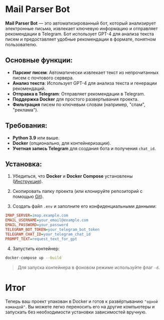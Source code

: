 # Mail Parser Bot

**Mail Parser Bot** — это автоматизированный бот, который анализирует электронные письма, извлекает ключевую информацию и отправляет рекомендации в Telegram. Бот использует GPT-4 для анализа текста писем и предоставляет удобные рекомендации в формате, понятном пользователю.

## Основные функции:

- **Парсинг писем**: Автоматически извлекает текст из непрочитанных писем с почтового сервера.
- **Анализ текста**: Использует GPT-4 для анализа текста и генерации рекомендаций.
- **Отправка в Telegram**: Отправляет рекомендации в Telegram.
- **Поддержка Docker** для простого развертывания проекта.
- **Фильтрация** писем по ключевым словам (например, "спам", "реклама").

## Требования:

- **Python 3.9** или выше.
- **Docker** (опционально, для контейнеризации).
- **Учетная запись Telegram** для создания бота и получения `chat_id`.

## Установка:

1. Убедиться, что **Docker** и **Docker Compose** установлены ([Инструкция](https://docs.docker.com/engine/install/)).  

2. Скопировать папку проекта (или клонируйте репозиторий с помощью [Git](https://github.com/makiss92/mail_parser_bot.git)).

3. Создать файл `.env` и заполните его конфиденциальными данными:
```ini
IMAP_SERVER=imap.example.com
EMAIL_USERNAME=your_email@example.com
EMAIL_PASSWORD=your_password
TELEGRAM_BOT_TOKEN=your_telegram_bot_token
TELEGRAM_CHAT_ID=your_telegram_chat_id
PROMPT_TEXT=request_text_for_gpt
```

4. Запустить контейнер:
```bash
docker-compose up --build
```
> Для запуска контейнера в фоновом режиме используйте флаг `-d`.

# Итог
Теперь ваш проект упакован в Docker и готов к развёртыванию `"одной командой"`. 
Вы можете легко переносить его на другие компьютеры и запускать без необходимости установки зависимостей вручную.
